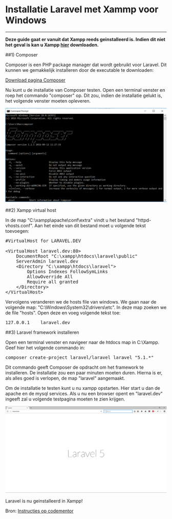 # Installatie Laravel met Xammp voor Windows

****

**Deze guide gaat er vanuit dat Xampp reeds geinstalleerd is. Indien dit niet het geval is kan u Xampp [hier](https://www.apachefriends.org/index.html "Download Xampp") downloaden.**


##1) Composer 

Composer is een PHP package manager dat wordt gebruikt voor Laravel. Dit kunnen we gemakkelijk installeren door de executable te downloaden:

[Download pagina Composer](https://getcomposer.org/download/ "Composer downloads")

Nu kunt u de installatie van Composer testen. Open een terminal venster en roep het commando "composer" op. Dit zou, indien de installatie gelukt is, het volgende venster moeten opleveren.

![Composer1.png](https://raw.githubusercontent.com/MaximAelterman/Webservices/master/laravel_install/img/composer1.PNG "Composer installatie gelukt")

##2) Xampp virtual host

In de map "C:\xampp\apache\conf\extra\" vindt u het bestand "httpd-vhosts.conf". Aan het einde van dit bestand moet u volgende tekst toevoegen:

<pre>
#VirtualHost for LARAVEL.DEV

&lt;VirtualHost laravel.dev:80&gt;
    DocumentRoot "C:\xampp\htdocs\laravel\public"
    ServerAdmin laravel.dev
    &lt;Directory "C:\xampp\htdocs\laravel"&gt;
        Options Indexes FollowSymLinks
        AllowOverride All
        Require all granted
    &lt;/Directory&gt;
&lt;/VirtualHost&gt;
</pre>

Vervolgens veranderen we de hosts file van windows. We gaan naar de volgende map: 
"C:\Windows\System32\drivers\etc". In deze map zoeken we de file "hosts". Open deze en voeg volgende tekst toe:

<pre>
127.0.0.1    laravel.dev
</pre>

##3) Laravel framework installeren

Open een terminal venster en navigeer naar de htdocs map in C:\Xampp. Geef hier het volgende commando in:

<pre>
composer create-project laravel/laravel laravel "5.1.*"
</pre>

Dit commando geeft Composer de opdracht om het framework te installeren.
De installatie zou een paar minuten moeten duren. Hierna is er, als alles goed is verlopen, de map "laravel" aangemaakt.

Om de installatie te testen kunt u nu xampp opstarten. Hier start u dan de apache en de mysql services. Als u nu een browser opent en "laravel.dev" ingeeft zal u volgende testpagina moeten te zien krijgen.

![laravel_home.png](https://raw.githubusercontent.com/MaximAelterman/Webservices/master/laravel_install/img/laravel_home.PNG "Laravel installatie gelukt")

Laravel is nu geinstalleerd in Xampp!

Bron: [Instructies op codementor](https://www.codementor.io/php/tutorial/how-to-install-laravel-5-xampp-windows)